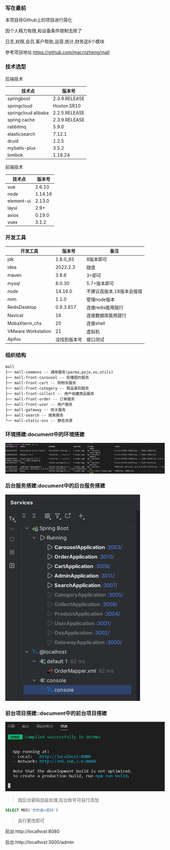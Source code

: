 ### 写在最前

本项目将Github上的项目进行简化

因个人精力有限,和设备条件限制去除了

日志,权限,会员,客户帮助,运营,统计,财务这6个模块

参考项目地址:https://github.com/macrozheng/mall

### 技术选型

后端技术

| 技术点              | 版本号        |
| ------------------- | ------------- |
| springboot          | 2.3.9.RELEASE |
| springcloud         | Hoxton.SR10   |
| springcloud alibaba | 2.2.5.RELEASE |
| spring cache        | 2.3.9.RELEASE |
| rabbitmq            | 5.9.0         |
| elasticsearch       | 7.12.1        |
| druid               | 1.2.5         |
| mybatis-plus        | 3.5.2         |
| lombok              | 1.18.24       |

前端技术

| 技术点     | 版本号  |
| ---------- | ------- |
| vue        | 2.6.10  |
| node       | 1.14.16 |
| element-ui | 2.13.0  |
| layui      | 2.9+    |
| axios      | 0.19.0  |
| vuex       | 3.1.2   |

### 开发工具

| 开发工具           | 版本号    | 备注                      |
| ------------------ | --------- | ------------------------- |
| jdk                | 1.8.0_65  | 8版本即可                 |
| idea               | 2022.2.3  | 随意                      |
| maven              | 3.8.6     | 3+即可                    |
| mysql              | 8.0.30    | 5.7+版本即可              |
| node               | 14.16.0   | 不建议高版本,18版本会报错 |
| nvm                | 1.1.0     | 管理node版本              |
| RedisDesktop       | 0.9.3.817 | 连接redis能用就行         |
| Navicat            | 16        | 连接数据库能用就行        |
| MobaXterm_chs      | 20        | 连接shell                 |
| VMware Workstation | 21        | 虚拟机                    |
|Apifox              |没找到版本号|接口测试|

### 组织结构

```text
mall
├── mall-commons -- 通用服务(parma,pojo,vo,utils)
├── mall-front-carousel -- 轮播图的服务
├── mall-front-cart -- 购物车服务
├── mall-front-category -- 商品类别服务
├── mall-front-collect -- 用户收藏商品服务
├── mall-front-order -- 订单服务
├── mall-front-user -- 用户服务
├── mall-gateway -- 网关服务
├── mall-search -- 搜索服务
└── mall-static-oss -- 静态资源
```

### 环境搭建:document中的环境搭建

![image-20230211143323803](document/imgs/image-20230211143323803.png)

### 后台服务搭建:document中的后台服务搭建

![image-20230211143238369](document/imgs/image-20230211143238369.png)

### 前台项目搭建::document中的前台项目搭建

![image-20230211152619376](document/imgs/image-20230211152619376.png)

> 因后台密码加盐处理,后台账号可自行添加

```sql
SELECT MD5('你的盐+密码')
```

> 自行更改即可

前台:http://localhost:8080

后台:http://localhost:3000/admin
